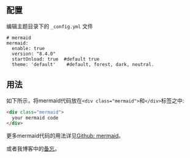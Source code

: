 ## 配置
编辑主题目录下的 `_config.yml` 文件
```YML
# mermaid 
mermaid:
  enable: true 
  version: "8.4.0" 
  startOnload: true  #default true
  theme: 'default'    #default, forest, dark, neutral.
```
## 用法
如下所示，将mermaid代码放在`<div class="mermaid">`和`</div>`标签之中:
```HTML
<div class="mermaid">
  your mermaid code
</div>
```
更多mermaid代码的用法详见[Github: mermaid](https://github.com/mermaid-js/mermaid)。

或者我博客中的[备忘](https://garybear.cn/t-29708/#Mermaid)。
